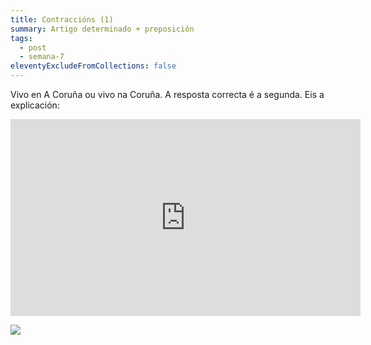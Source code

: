 ```yaml
---
title: Contraccións (1)
summary: Artigo determinado + preposición
tags:
  - post
  - semana-7
eleventyExcludeFromCollections: false
---
```


Vivo en A Coruña ou vivo na Coruña. A resposta correcta é a segunda. Eis a explicación:

<iframe width="560" height="315" src="https://www.youtube.com/embed/HwbVcLvY2eA" frameborder="0" allow="accelerometer; autoplay; encrypted-media; gyroscope; picture-in-picture" allowfullscreen></iframe>

![](/static/img/contraccion_artigo_preposición.png)
